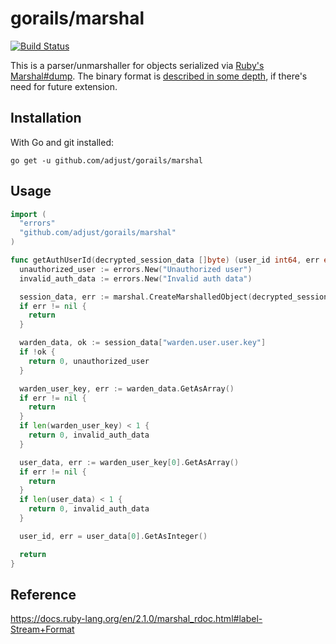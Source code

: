 gorails/marshal
===============

[![Build Status](https://travis-ci.org/adjust/gorails.png)](https://travis-ci.org/adjust/gorails)

This is a parser/unmarshaller for objects serialized via [Ruby's
Marshal#dump][marshal-dump]. The binary format is [described in some
depth][marshal-format], if there's need for future extension.

## Installation

With Go and git installed:

```
go get -u github.com/adjust/gorails/marshal
```

## Usage

```go
import (
  "errors"
  "github.com/adjust/gorails/marshal"
)

func getAuthUserId(decrypted_session_data []byte) (user_id int64, err error) {
  unauthorized_user := errors.New("Unauthorized user")
  invalid_auth_data := errors.New("Invalid auth data")

  session_data, err := marshal.CreateMarshalledObject(decrypted_session_data).GetAsMap()
  if err != nil {
    return
  }

  warden_data, ok := session_data["warden.user.user.key"]
  if !ok {
    return 0, unauthorized_user
  }

  warden_user_key, err := warden_data.GetAsArray()
  if err != nil {
    return
  }
  if len(warden_user_key) < 1 {
    return 0, invalid_auth_data
  }

  user_data, err := warden_user_key[0].GetAsArray()
  if err != nil {
    return
  }
  if len(user_data) < 1 {
    return 0, invalid_auth_data
  }

  user_id, err = user_data[0].GetAsInteger()

  return
}
```

## Reference

https://docs.ruby-lang.org/en/2.1.0/marshal_rdoc.html#label-Stream+Format

[marshal-dump]: http://ruby-doc.org/core-2.5.0/Marshal.html#method-c-dump
[marshal-format]: https://docs.ruby-lang.org/en/2.1.0/marshal_rdoc.html

